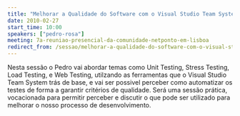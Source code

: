 ```yaml
---
title: "Melhorar a Qualidade do Software com o Visual Studio Team System"
date: 2010-02-27
start_time: 10:00
speakers: ["pedro-rosa"]
meeting: 7a-reuniao-presencial-da-comunidade-netponto-em-lisboa
redirect_from: /sessao/melhorar-a-qualidade-do-software-com-o-visual-studio-team-system/
---
```


Nesta sessão o Pedro vai abordar temas como Unit Testing, Stress Testing, Load Testing, e Web Testing, utilzando as ferramentas que o Visual Studio Team System trás de base, e vai ser possivel perceber como automatizar os testes de forma a garantir critérios de qualidade. Será uma sessão prática, vocacionada para permitir perceber e discutir o que pode ser utilizado para melhorar o nosso processo de desenvolvimento.
